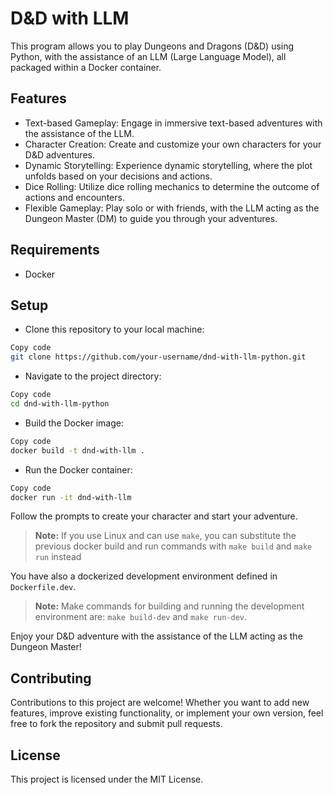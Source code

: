 # D&D with LLM

This program allows you to play Dungeons and Dragons (D&D) using Python, with the assistance of an LLM (Large Language Model), all packaged within a Docker container.

## Features

* Text-based Gameplay: Engage in immersive text-based adventures with the assistance of the LLM.
* Character Creation: Create and customize your own characters for your D&D adventures.
* Dynamic Storytelling: Experience dynamic storytelling, where the plot unfolds based on your decisions and actions.
* Dice Rolling: Utilize dice rolling mechanics to determine the outcome of actions and encounters.
* Flexible Gameplay: Play solo or with friends, with the LLM acting as the Dungeon Master (DM) to guide you through your adventures.

## Requirements

* Docker

## Setup

* Clone this repository to your local machine:

```bash
Copy code
git clone https://github.com/your-username/dnd-with-llm-python.git
```

* Navigate to the project directory:

```bash
Copy code
cd dnd-with-llm-python
```

* Build the Docker image:

```bash
Copy code
docker build -t dnd-with-llm .
```

* Run the Docker container:

```bash
Copy code
docker run -it dnd-with-llm
```

Follow the prompts to create your character and start your adventure.

>**Note:** If you use Linux and can use `make`, you can substitute the previous docker build and run commands with `make build` and `make run` instead

You have also a dockerized development environment defined in `Dockerfile.dev`.

>**Note:** Make commands for building and running the development environment are: `make build-dev` and `make run-dev`.

Enjoy your D&D adventure with the assistance of the LLM acting as the Dungeon Master!

## Contributing

Contributions to this project are welcome! Whether you want to add new features, improve existing functionality, or implement your own version, feel free to fork the repository and submit pull requests.

## License

This project is licensed under the MIT License.
